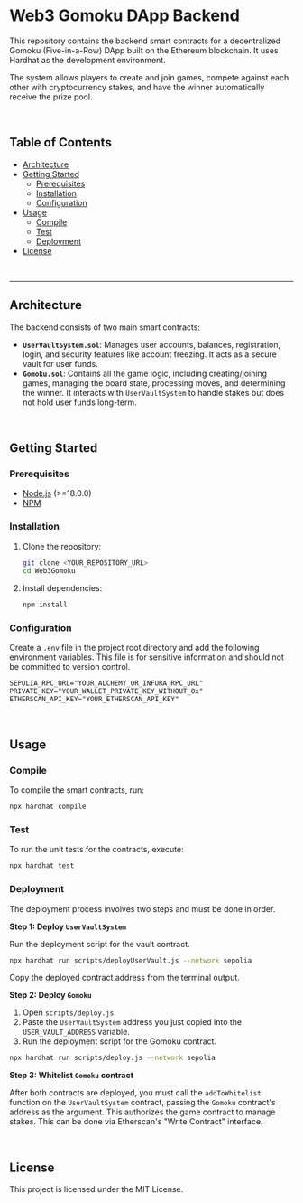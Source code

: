 # Web3 Gomoku DApp Backend

This repository contains the backend smart contracts for a decentralized Gomoku (Five-in-a-Row) DApp built on the Ethereum blockchain. It uses Hardhat as the development environment.

The system allows players to create and join games, compete against each other with cryptocurrency stakes, and have the winner automatically receive the prize pool.

<br>

## Table of Contents
- [Architecture](#architecture)
- [Getting Started](#getting-started)
  - [Prerequisites](#prerequisites)
  - [Installation](#installation)
  - [Configuration](#configuration)
- [Usage](#usage)
  - [Compile](#compile)
  - [Test](#test)
  - [Deployment](#deployment)
- [License](#license)

<br>

---

## Architecture

The backend consists of two main smart contracts:

- **`UserVaultSystem.sol`**: Manages user accounts, balances, registration, login, and security features like account freezing. It acts as a secure vault for user funds.
- **`Gomoku.sol`**: Contains all the game logic, including creating/joining games, managing the board state, processing moves, and determining the winner. It interacts with `UserVaultSystem` to handle stakes but does not hold user funds long-term.

<br>

## Getting Started

### Prerequisites

- [Node.js](https://nodejs.org/en/) (>=18.0.0)
- [NPM](https://www.npmjs.com/)

### Installation

1.  Clone the repository:
    ```sh
    git clone <YOUR_REPOSITORY_URL>
    cd Web3Gomoku
    ```
2.  Install dependencies:
    ```sh
    npm install
    ```

### Configuration

Create a `.env` file in the project root directory and add the following environment variables. This file is for sensitive information and should not be committed to version control.

```
SEPOLIA_RPC_URL="YOUR_ALCHEMY_OR_INFURA_RPC_URL"
PRIVATE_KEY="YOUR_WALLET_PRIVATE_KEY_WITHOUT_0x"
ETHERSCAN_API_KEY="YOUR_ETHERSCAN_API_KEY"
```

<br>

## Usage

### Compile

To compile the smart contracts, run:

```sh
npx hardhat compile
```

### Test

To run the unit tests for the contracts, execute:

```sh
npx hardhat test
```

### Deployment

The deployment process involves two steps and must be done in order.

**Step 1: Deploy `UserVaultSystem`**

Run the deployment script for the vault contract.

```sh
npx hardhat run scripts/deployUserVault.js --network sepolia
```

Copy the deployed contract address from the terminal output.

**Step 2: Deploy `Gomoku`**

1.  Open `scripts/deploy.js`.
2.  Paste the `UserVaultSystem` address you just copied into the `USER_VAULT_ADDRESS` variable.
3.  Run the deployment script for the Gomoku contract.

```sh
npx hardhat run scripts/deploy.js --network sepolia
```

**Step 3: Whitelist `Gomoku` contract**

After both contracts are deployed, you must call the `addToWhitelist` function on the `UserVaultSystem` contract, passing the `Gomoku` contract's address as the argument. This authorizes the game contract to manage stakes. This can be done via Etherscan's "Write Contract" interface.

<br>

## License

This project is licensed under the MIT License.

